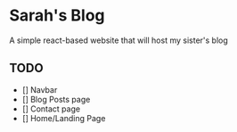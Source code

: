 # Sarah's Blog
A simple react-based website that will host my sister's blog

## TODO
- [] Navbar
- [] Blog Posts page
- [] Contact page
- [] Home/Landing Page
